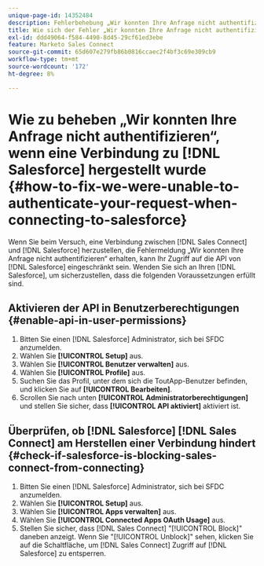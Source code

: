 ```yaml
---
unique-page-id: 14352484
description: Fehlerbehebung „Wir konnten Ihre Anfrage nicht authentifizieren“ beim Herstellen einer Verbindung zu Salesforce - Marketo-Dokumente - Produktdokumentation
title: Wie sich der Fehler „Wir konnten Ihre Anfrage nicht authentifizieren“ beheben lässt, wenn eine Verbindung zu Salesforce hergestellt werden soll
exl-id: ddd49064-f584-4490-8d45-29cf61ed3ebe
feature: Marketo Sales Connect
source-git-commit: 65d607e279fb86b0816ccaec2f4bf3c69e309cb9
workflow-type: tm+mt
source-wordcount: '172'
ht-degree: 8%

---
```


# Wie zu beheben „Wir konnten Ihre Anfrage nicht authentifizieren“, wenn eine Verbindung zu [!DNL Salesforce] hergestellt wurde {#how-to-fix-we-were-unable-to-authenticate-your-request-when-connecting-to-salesforce}

Wenn Sie beim Versuch, eine Verbindung zwischen [!DNL Sales Connect] und [!DNL Salesforce] herzustellen, die Fehlermeldung „Wir konnten Ihre Anfrage nicht authentifizieren“ erhalten, kann Ihr Zugriff auf die API von [!DNL Salesforce] eingeschränkt sein. Wenden Sie sich an Ihren [!DNL Salesforce], um sicherzustellen, dass die folgenden Voraussetzungen erfüllt sind.

## Aktivieren der API in Benutzerberechtigungen {#enable-api-in-user-permissions}

1. Bitten Sie einen [!DNL Salesforce] Administrator, sich bei SFDC anzumelden.
1. Wählen Sie **[!UICONTROL Setup]** aus.
1. Wählen Sie **[!UICONTROL Benutzer verwalten]** aus.
1. Wählen Sie **[!UICONTROL Profile]** aus.
1. Suchen Sie das Profil, unter dem sich die ToutApp-Benutzer befinden, und klicken Sie auf **[!UICONTROL Bearbeiten]**.
1. Scrollen Sie nach unten **[!UICONTROL Administratorberechtigungen]** und stellen Sie sicher, dass **[!UICONTROL API aktiviert]** aktiviert ist.

## Überprüfen, ob [!DNL Salesforce] [!DNL Sales Connect] am Herstellen einer Verbindung hindert {#check-if-salesforce-is-blocking-sales-connect-from-connecting}

1. Bitten Sie einen [!DNL Salesforce] Administrator, sich bei SFDC anzumelden.
1. Wählen Sie **[!UICONTROL Setup]** aus.
1. Wählen Sie **[!UICONTROL Apps verwalten]** aus.
1. Wählen Sie **[!UICONTROL Connected Apps OAuth Usage]** aus.
1. Stellen Sie sicher, dass [!DNL Sales Connect] &quot;[!UICONTROL Block]&quot; daneben anzeigt. Wenn Sie &quot;[!UICONTROL Unblock]&quot; sehen, klicken Sie auf die Schaltfläche, um [!DNL Sales Connect] Zugriff auf [!DNL Salesforce] zu entsperren.
